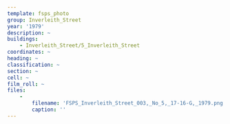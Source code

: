```yaml
---
template: fsps_photo
group: Inverleith_Street
year: '1979'
description: ~
buildings:
    - Inverleith_Street/5_Inverleith_Street
coordinates: ~
heading: ~
classification: ~
section: ~
cell: ~
film_roll: ~
files:
    -
        filename: 'FSPS_Inverleith_Street_003,_No_5,_17-16-G,_1979.png'
        caption: ''
---
```

